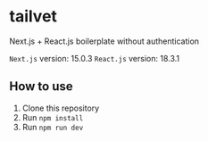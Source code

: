 # tailvet

Next.js + React.js boilerplate without authentication

`Next.js` version: 15.0.3
`React.js` version: 18.3.1

## How to use

1. Clone this repository
2. Run `npm install`
3. Run `npm run dev`

